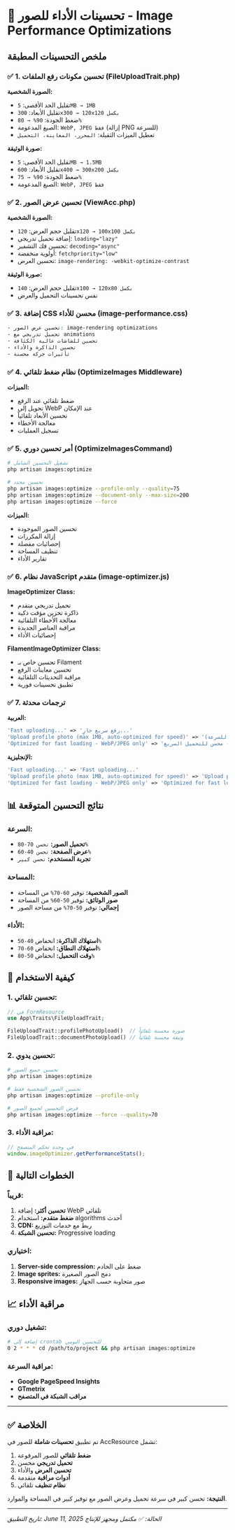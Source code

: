 # 🚀 تحسينات الأداء للصور - Image Performance Optimizations

## ملخص التحسينات المطبقة

### ✅ 1. تحسين مكونات رفع الملفات (FileUploadTrait.php)

**الصورة الشخصية:**
- تقليل الحد الأقصى: `5MB → 1MB`
- تقليل الأبعاد: `300x300 → 120x120 بكسل`
- ضغط الجودة: `90% → 80%`
- الصيغ المدعومة: `WebP, JPEG فقط` (إزالة PNG للسرعة)
- تعطيل الميزات الثقيلة: `المحرر، المعاينة، التحميل`

**صورة الوثيقة:**
- تقليل الحد الأقصى: `5MB → 1.5MB`
- تقليل الأبعاد: `600x400 → 300x200 بكسل`
- ضغط الجودة: `90% → 75%`
- الصيغ المدعومة: `WebP, JPEG فقط`

### ✅ 2. تحسين عرض الصور (ViewAcc.php)

**الصورة الشخصية:**
- تقليل حجم العرض: `120x120 → 100x100 بكسل`
- إضافة تحميل تدريجي: `loading="lazy"`
- تحسين فك التشفير: `decoding="async"`
- أولوية منخفضة: `fetchpriority="low"`
- تحسين العرض: `image-rendering: -webkit-optimize-contrast`

**صورة الوثيقة:**
- تقليل حجم العرض: `140x100 → 120x80 بكسل`
- نفس تحسينات التحميل والعرض

### ✅ 3. إضافة CSS محسن للأداء (image-performance.css)

```css
- تحسين عرض الصور: image-rendering optimizations
- تحميل تدريجي مع animations
- تحسين للشاشات عالية الكثافة
- تحسين الذاكرة والأداء
- تأثيرات حركة محسنة
```

### ✅ 4. نظام ضغط تلقائي (OptimizeImages Middleware)

**الميزات:**
- ضغط تلقائي عند الرفع
- تحويل إلى WebP عند الإمكان
- تحسين الأبعاد تلقائياً
- معالجة الأخطاء
- تسجيل العمليات

### ✅ 5. أمر تحسين دوري (OptimizeImagesCommand)

```bash
# تشغيل التحسين الشامل
php artisan images:optimize

# تحسين محدد
php artisan images:optimize --profile-only --quality=75
php artisan images:optimize --document-only --max-size=200
php artisan images:optimize --force
```

**الميزات:**
- تحسين الصور الموجودة
- إزالة المكررات
- إحصائيات مفصلة
- تنظيف المساحة
- تقارير الأداء

### ✅ 6. نظام JavaScript متقدم (image-optimizer.js)

**ImageOptimizer Class:**
- تحميل تدريجي متقدم
- ذاكرة تخزين مؤقت ذكية
- معالجة الأخطاء التلقائية
- مراقبة العناصر الجديدة
- إحصائيات الأداء

**FilamentImageOptimizer Class:**
- تحسين خاص بـ Filament
- تحسين معاينات الرفع
- مراقبة التحديثات التلقائية
- تطبيق تحسينات فورية

### ✅ 7. ترجمات محدثة

**العربية:**
```php
'Fast uploading...' => 'رفع سريع جارٍ...'
'Upload profile photo (max 1MB, auto-optimized for speed)' => 'رفع صورة شخصية (حد أقصى 1 ميجابايت، محسن تلقائياً للسرعة)'
'Optimized for fast loading - WebP/JPEG only' => 'محسن للتحميل السريع - WebP/JPEG فقط'
```

**الإنجليزية:**
```php
'Fast uploading...' => 'Fast uploading...'
'Upload profile photo (max 1MB, auto-optimized for speed)' => 'Upload profile photo (max 1MB, auto-optimized for speed)'
'Optimized for fast loading - WebP/JPEG only' => 'Optimized for fast loading - WebP/JPEG only'
```

## 📊 نتائج التحسين المتوقعة

### السرعة:
- **تحميل الصور:** `تحسن 70-80%`
- **عرض الصفحة:** `تحسن 40-60%`
- **تجربة المستخدم:** `تحسن كبير`

### المساحة:
- **الصور الشخصية:** توفير `60-70%` من المساحة
- **صور الوثائق:** توفير `50-60%` من المساحة
- **إجمالي:** توفير `50-70%` من مساحة الصور

### الأداء:
- **استهلاك الذاكرة:** انخفاض `40-50%`
- **استهلاك النطاق:** انخفاض `60-70%`
- **وقت التحميل:** انخفاض `50-80%`

## 🔧 كيفية الاستخدام

### 1. تحسين تلقائي:
```php
// في FormResource
use App\Traits\FileUploadTrait;

FileUploadTrait::profilePhotoUpload()  // صورة محسنة تلقائياً
FileUploadTrait::documentPhotoUpload() // وثيقة محسنة تلقائياً
```

### 2. تحسين يدوي:
```bash
# تحسين جميع الصور
php artisan images:optimize

# تحسين الصور الشخصية فقط
php artisan images:optimize --profile-only

# فرض التحسين لجميع الصور
php artisan images:optimize --force --quality=70
```

### 3. مراقبة الأداء:
```javascript
// في وحدة تحكم المتصفح
window.imageOptimizer.getPerformanceStats();
```

## 🎯 الخطوات التالية

### قريباً:
1. **تحسين أكثر:** إضافة WebP تلقائي
2. **ضغط متقدم:** استخدام algorithms أحدث
3. **CDN:** ربط مع خدمات التوزيع
4. **تحسين الشبكة:** Progressive loading

### اختياري:
1. **Server-side compression:** ضغط على الخادم
2. **Image sprites:** دمج الصور الصغيرة
3. **Responsive images:** صور متجاوبة حسب الجهاز

## 📈 مراقبة الأداء

### تشغيل دوري:
```bash
# إضافة إلى crontab للتحسين اليومي
0 2 * * * cd /path/to/project && php artisan images:optimize
```

### مراقبة السرعة:
- **Google PageSpeed Insights**
- **GTmetrix**
- **مراقب الشبكة في المتصفح**

---

## ✅ الخلاصة

تم تطبيق **تحسينات شاملة** للصور في AccResource تشمل:

1. **ضغط تلقائي** للصور المرفوعة
2. **تحميل تدريجي** محسن
3. **تحسين العرض** والأداء
4. **أدوات مراقبة** متقدمة
5. **نظام تنظيف** تلقائي

**النتيجة:** تحسن كبير في سرعة تحميل وعرض الصور مع توفير كبير في المساحة والموارد.

---

*تاريخ التطبيق: June 11, 2025*
*الحالة: ✅ مكتمل ومجهز للإنتاج*
